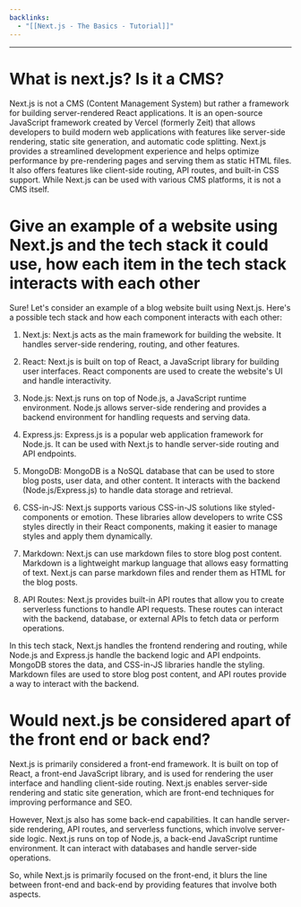 ```yaml
---
backlinks:
  - "[[Next.js - The Basics - Tutorial]]"
---
```

___

# What is next.js? Is it a CMS? 

Next.js is not a CMS (Content Management System) but rather a framework for building server-rendered React applications. It is an open-source JavaScript framework created by Vercel (formerly Zeit) that allows developers to build modern web applications with features like server-side rendering, static site generation, and automatic code splitting. Next.js provides a streamlined development experience and helps optimize performance by pre-rendering pages and serving them as static HTML files. It also offers features like client-side routing, API routes, and built-in CSS support. While Next.js can be used with various CMS platforms, it is not a CMS itself.



# Give an example of a website using Next.js and the tech stack it could use, how each item in the tech stack interacts with each other

Sure! Let's consider an example of a blog website built using Next.js. Here's a possible tech stack and how each component interacts with each other:

1. Next.js: Next.js acts as the main framework for building the website. It handles server-side rendering, routing, and other features.

2. React: Next.js is built on top of React, a JavaScript library for building user interfaces. React components are used to create the website's UI and handle interactivity.

3. Node.js: Next.js runs on top of Node.js, a JavaScript runtime environment. Node.js allows server-side rendering and provides a backend environment for handling requests and serving data.

4. Express.js: Express.js is a popular web application framework for Node.js. It can be used with Next.js to handle server-side routing and API endpoints.

5. MongoDB: MongoDB is a NoSQL database that can be used to store blog posts, user data, and other content. It interacts with the backend (Node.js/Express.js) to handle data storage and retrieval.

6. CSS-in-JS: Next.js supports various CSS-in-JS solutions like styled-components or emotion. These libraries allow developers to write CSS styles directly in their React components, making it easier to manage styles and apply them dynamically.

7. Markdown: Next.js can use markdown files to store blog post content. Markdown is a lightweight markup language that allows easy formatting of text. Next.js can parse markdown files and render them as HTML for the blog posts.

8. API Routes: Next.js provides built-in API routes that allow you to create serverless functions to handle API requests. These routes can interact with the backend, database, or external APIs to fetch data or perform operations.

In this tech stack, Next.js handles the frontend rendering and routing, while Node.js and Express.js handle the backend logic and API endpoints. MongoDB stores the data, and CSS-in-JS libraries handle the styling. Markdown files are used to store blog post content, and API routes provide a way to interact with the backend.

# Would next.js be considered apart of the front end or back end?

Next.js is primarily considered a front-end framework. It is built on top of React, a front-end JavaScript library, and is used for rendering the user interface and handling client-side routing. Next.js enables server-side rendering and static site generation, which are front-end techniques for improving performance and SEO.

However, Next.js also has some back-end capabilities. It can handle server-side rendering, API routes, and serverless functions, which involve server-side logic. Next.js runs on top of Node.js, a back-end JavaScript runtime environment. It can interact with databases and handle server-side operations.

So, while Next.js is primarily focused on the front-end, it blurs the line between front-end and back-end by providing features that involve both aspects.
